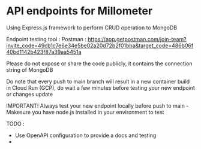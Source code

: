 # API endpoints for Millometer

Using Express.js framework to perform CRUD operation to MongoDB

Endpoint testing tool :
Postman : https://app.getpostman.com/join-team?invite_code=49cb1c7e6e34e5be02a20d72b2f01bba&target_code=486b06f40bd1142b423f87a39aa5451a

Please do not expose or share the code publicly, it contains the connection string of MongoDB

Do note that every push to main branch will result in a new container build in Cloud Run (GCP), do wait a few minutes before testing your new endpoint or changes update


IMPORTANT!
Always test your new endpoint locally before push to main
    - Makesure you have node.js installed in your environment to test

TODO :
- Use OpenAPI configuration to provide a docs and testing 
- 